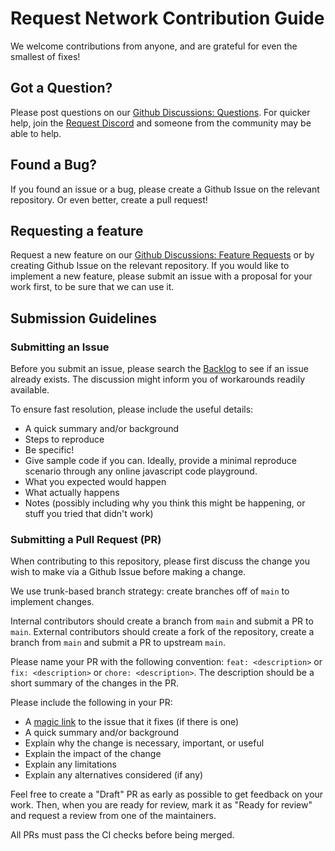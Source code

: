 <!-- @format -->

# Request Network Contribution Guide

We welcome contributions from anyone, and are grateful for even the smallest of fixes!

## Got a Question?

Please post questions on our [Github Discussions: Questions](https://github.com/orgs/RequestNetwork/discussions/categories/questions).
For quicker help, join the [Request Discord](https://request.network/discord/) and someone from the community may be able to help.

## Found a Bug?

If you found an issue or a bug, please create a Github Issue on the relevant repository. Or even better, create a pull request!

## Requesting a feature

Request a new feature on our [Github Discussions: Feature Requests](https://github.com/orgs/RequestNetwork/discussions/categories/feature-requests) or by creating Github Issue on the relevant repository.
If you would like to implement a new feature, please submit an issue with a proposal for your work first, to be sure that we can use it.

## Submission Guidelines

### Submitting an Issue

Before you submit an issue, please search the [Backlog](https://github.com/orgs/RequestNetwork/projects/3) to see if an issue already exists.
The discussion might inform you of workarounds readily available.

To ensure fast resolution, please include the useful details:

- A quick summary and/or background
- Steps to reproduce
- Be specific!
- Give sample code if you can. Ideally, provide a minimal reproduce scenario through any online javascript code playground.
- What you expected would happen
- What actually happens
- Notes (possibly including why you think this might be happening, or stuff you tried that didn't work)

### Submitting a Pull Request (PR)

When contributing to this repository, please first discuss the change you wish to make via a Github Issue before making a change.

We use trunk-based branch strategy: create branches off of `main` to implement changes.

Internal contributors should create a branch from `main` and submit a PR to `main`.
External contributors should create a fork of the repository, create a branch from `main` and submit a PR to upstream `main`.

Please name your PR with the following convention: `feat: <description>` or `fix: <description>` or `chore: <description>`.
The description should be a short summary of the changes in the PR.

Please include the following in your PR:

- A [magic link](https://docs.github.com/en/issues/tracking-your-work-with-issues/linking-a-pull-request-to-an-issue#linking-a-pull-request-to-an-issue-using-a-keyword) to the issue that it fixes (if there is one)
- A quick summary and/or background
- Explain why the change is necessary, important, or useful
- Explain the impact of the change
- Explain any limitations
- Explain any alternatives considered (if any)

Feel free to create a "Draft" PR as early as possible to get feedback on your work.
Then, when you are ready for review, mark it as "Ready for review" and request a review from one of the maintainers.

All PRs must pass the CI checks before being merged.
